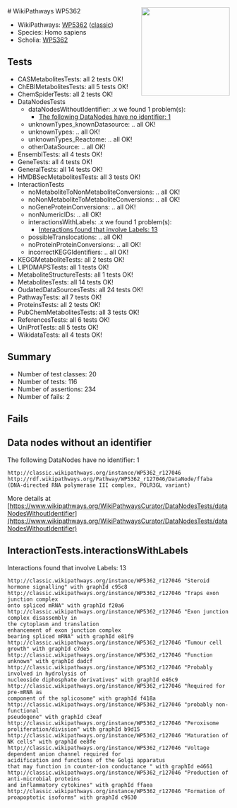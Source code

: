<img style="float: right; width: 200px" src="https://upload.wikimedia.org/wikipedia/commons/thumb/8/83/Wplogo_with_text_500.png/640px-Wplogo_with_text_500.png" />
# WikiPathways WP5362

* WikiPathways: [WP5362](https://wikipathways.org/pathways/WP5362) ([classic](https://classic.wikipathways.org/instance/WP5362))
* Species: Homo sapiens
* Scholia: [WP5362](https://scholia.toolforge.org/wikipathways/WP5362)
## Tests
* CASMetabolitesTests: all 2 tests OK!
* ChEBIMetabolitesTests: all 5 tests OK!
* ChemSpiderTests: all 2 tests OK!
* DataNodesTests
    * dataNodesWithoutIdentifier: .x we found 1 problem(s):
        * [The following DataNodes have no identifier: 1](#d2d32fa0)
    * unknownTypes_knownDatasource: .. all OK!
    * unknownTypes: .. all OK!
    * unknownTypes_Reactome: .. all OK!
    * otherDataSource: .. all OK!
* EnsemblTests: all 4 tests OK!
* GeneTests: all 4 tests OK!
* GeneralTests: all 14 tests OK!
* HMDBSecMetabolitesTests: all 3 tests OK!
* InteractionTests
    * noMetaboliteToNonMetaboliteConversions: .. all OK!
    * noNonMetaboliteToMetaboliteConversions: .. all OK!
    * noGeneProteinConversions: .. all OK!
    * nonNumericIDs: .. all OK!
    * interactionsWithLabels: .x we found 1 problem(s):
        * [Interactions found that involve Labels: 13](#fe97a8bb)
    * possibleTranslocations: .. all OK!
    * noProteinProteinConversions: .. all OK!
    * incorrectKEGGIdentifiers: .. all OK!
* KEGGMetaboliteTests: all 2 tests OK!
* LIPIDMAPSTests: all 1 tests OK!
* MetaboliteStructureTests: all 1 tests OK!
* MetabolitesTests: all 14 tests OK!
* OudatedDataSourcesTests: all 24 tests OK!
* PathwayTests: all 7 tests OK!
* ProteinsTests: all 2 tests OK!
* PubChemMetabolitesTests: all 3 tests OK!
* ReferencesTests: all 6 tests OK!
* UniProtTests: all 5 tests OK!
* WikidataTests: all 4 tests OK!


## Summary

* Number of test classes: 20
* Number of tests: 116
* Number of assertions: 234
* Number of fails: 2

## Fails

<a name="d2d32fa0" />

## Data nodes without an identifier

The following DataNodes have no identifier: 1
```
http://classic.wikipathways.org/instance/WP5362_r127046 http://rdf.wikipathways.org/Pathway/WP5362_r127046/DataNode/ffaba (DNA-directed RNA polymerase III complex, POLR3GL variant)
```

More details at [https://www.wikipathways.org/WikiPathwaysCurator/DataNodesTests/dataNodesWithoutIdentifier](https://www.wikipathways.org/WikiPathwaysCurator/DataNodesTests/dataNodesWithoutIdentifier)

<a name="fe97a8bb" />

## InteractionTests.interactionsWithLabels

Interactions found that involve Labels: 13
```
http://classic.wikipathways.org/instance/WP5362_r127046 "Steroid hormone signalling" with graphId c95c8
http://classic.wikipathways.org/instance/WP5362_r127046 "Traps exon junction complex
onto spliced mRNA" with graphId f20a6
http://classic.wikipathways.org/instance/WP5362_r127046 "Exon junction complex disassembly in 
the cytoplasm and translation 
enhancement of exon junction complex 
bearing spliced mRNA" with graphId e81f9
http://classic.wikipathways.org/instance/WP5362_r127046 "Tumour cell growth" with graphId c7de5
http://classic.wikipathways.org/instance/WP5362_r127046 "Function unknown" with graphId dadcf
http://classic.wikipathways.org/instance/WP5362_r127046 "Probably involved in hydrolysis of 
nucleoside diphosphate derivatives" with graphId e46c9
http://classic.wikipathways.org/instance/WP5362_r127046 "Required for pre-mRNA as 
component of the splicosome" with graphId f418a
http://classic.wikipathways.org/instance/WP5362_r127046 "probably non-functional
pseudogene" with graphId c3eaf
http://classic.wikipathways.org/instance/WP5362_r127046 "Peroxisome proliferation/division" with graphId b9d15
http://classic.wikipathways.org/instance/WP5362_r127046 "Maturation of NK cells" with graphId ee8fe
http://classic.wikipathways.org/instance/WP5362_r127046 "Voltage dependent anion channel required for
acidification and functions of the Golgi apparatus
that may function in counter-ion conductance " with graphId e4661
http://classic.wikipathways.org/instance/WP5362_r127046 "Production of anti-microbial proteins
and inflammatory cytokines" with graphId ffaea
http://classic.wikipathways.org/instance/WP5362_r127046 "Formation of proapoptotic isoforms" with graphId c9630
```

